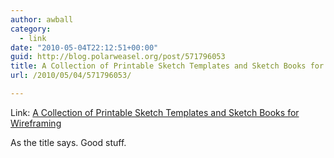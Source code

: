 ```yaml
---
author: awball
category:
  - link
date: "2010-05-04T22:12:51+00:00"
guid: http://blog.polarweasel.org/post/571796053
title: A Collection of Printable Sketch Templates and Sketch Books for Wireframing
url: /2010/05/04/571796053/

---
```

Link: [A Collection of Printable Sketch Templates and Sketch Books for Wireframing](http://www.geekchix.org/blog/2010/01/03/a-collection-of-printable-sketch-templates-and-sketch-books-for-wireframing/)

As the title says. Good stuff.

